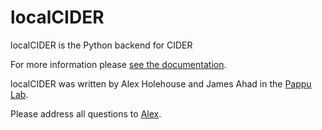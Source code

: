 localCIDER
==========

localCIDER is the Python backend for CIDER

For more information please 
[see the documentation](http://pappulab.github.io/localCIDER/).

localCIDER was written by Alex Holehouse and James Ahad in the [Pappu Lab](http://pappulab.wustl.edu/).

Please address all questions to [Alex](http://pappulab.wustl.edu/people.html#grads). 